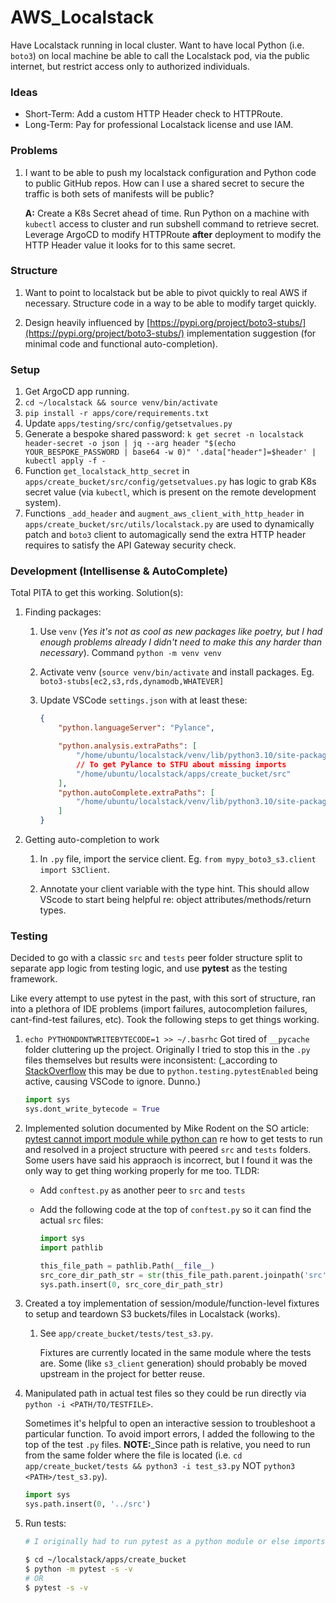 # AWS_Localstack

Have Localstack running in local cluster. Want to have local Python (i.e. `boto3`) on local machine be able to call the Localstack pod, via the public internet, but restrict access only to authorized individuals. 


### Ideas
- Short-Term: Add a custom HTTP Header check to HTTPRoute. 
- Long-Term: Pay for professional Localstack license and use IAM.


### Problems
1. I want to be able to push my localstack configuration and Python code to public GitHub repos. How can I use a shared secret to secure the traffic is both sets of manifests will be public?

    **A:** Create a K8s Secret ahead of time. Run Python on a machine with `kubectl` access to cluster and run subshell command to retrieve secret. Leverage ArgoCD to modify HTTPRoute **after** deployment to modify the HTTP Header value it looks for to this same secret.


### Structure

1. Want to point to localstack but be able to pivot quickly to real AWS if necessary. Structure code in a way to be able to modify target quickly.

2. Design heavily influenced by [https://pypi.org/project/boto3-stubs/](https://pypi.org/project/boto3-stubs/) implementation suggestion (for minimal code and functional auto-completion).


### Setup

1. Get ArgoCD app running.
2. `cd ~/localstack && source venv/bin/activate`
3. `pip install -r apps/core/requirements.txt`
4. Update `apps/testing/src/config/getsetvalues.py`
5. Generate a bespoke shared password: `k get secret -n localstack header-secret -o json | jq --arg header "$(echo YOUR_BESPOKE_PASSWORD | base64 -w 0)" '.data["header"]=$header' | kubectl apply -f - `
6. Function `get_localstack_http_secret` in `apps/create_bucket/src/config/getsetvalues.py` has logic to grab K8s secret value (via `kubectl`, which is present on the remote development system).
7. Functions `_add_header` and `augment_aws_client_with_http_header` in `apps/create_bucket/src/utils/localstack.py` are used to dynamically patch and `boto3` client to automagically send the extra HTTP header requires to satisfy the API Gateway security check.


### Development (Intellisense & AutoComplete)

Total PITA to get this working. Solution(s):

1. Finding packages:

    1. Use `venv` (_Yes it's not as cool as new packages like poetry, but I had enough problems already I didn't need to make this any harder than necessary_). Command `python -m venv venv`

    2. Activate venv (`source venv/bin/activate` and install packages. Eg. `boto3-stubs[ec2,s3,rds,dynamodb,WHATEVER]`

    3. Update VSCode `settings.json` with at least these:
        ```json
        {
            "python.languageServer": "Pylance",

            "python.analysis.extraPaths": [
                "/home/ubuntu/localstack/venv/lib/python3.10/site-packages",
                // To get Pylance to STFU about missing imports
                "/home/ubuntu/localstack/apps/create_bucket/src"
            ],
            "python.autoComplete.extraPaths": [
                "/home/ubuntu/localstack/venv/lib/python3.10/site-packages",
            ]
        }
        ```

2. Getting auto-completion to work

    1. In `.py` file, import the service client. Eg. `from mypy_boto3_s3.client import S3Client`.
    
    2. Annotate your client variable with the type hint. This should allow VScode to start being helpful re: object attributes/methods/return types.
 

### Testing

Decided to go with a classic `src` and `tests` peer folder structure split to separate app logic from testing logic, and use **pytest** as the testing framework. 

Like every attempt to use pytest in the past, with this sort of structure, ran into a plethora of IDE problems (import failures, autocompletion failures, cant-find-test failures, etc). Took the following steps to get things working.

1. `echo PYTHONDONTWRITEBYTECODE=1 >> ~/.basrhc`
    Got tired of `__pycache` folder cluttering up the project. Originally I tried to stop this in the `.py` files themselves but results were inconsistent: (_according to [StackOverflow](https://stackoverflow.com/questions/50752302/python3-pycache-generating-even-if-pythondontwritebytecode-1) this may be due to `python.testing.pytestEnabled` being active, causing VSCode to ignore. Dunno.)

    ```python
    import sys
    sys.dont_write_bytecode = True
    ```

2. Implemented solution documented by Mike Rodent on the SO article: [pytest cannot import module while python can](https://stackoverflow.com/questions/41748464/pytest-cannot-import-module-while-python-can) re how to get tests to run and resolved in a project structure with peered `src` and `tests` folders. Some users have said his appraoch is incorrect, but I found it was the only way to get thing working properly for me too. TLDR:
    - Add `conftest.py` as another peer to `src` and `tests`
    - Add the following code at the top of `conftest.py` so it can find the actual `src` files:

        ```python
        import sys
        import pathlib

        this_file_path = pathlib.Path(__file__)
        src_core_dir_path_str = str(this_file_path.parent.joinpath('src'))
        sys.path.insert(0, src_core_dir_path_str)
        ```

3. Created a toy implementation of session/module/function-level fixtures to setup and teardown S3 buckets/files in Localstack (works). 

    1. See `app/create_bucket/tests/test_s3.py`.
        
        Fixtures are currently located in the same module where the tests are. Some (like `s3_client` generation) should probably be moved upstream in the project for better reuse.

4. Manipulated path in actual test files so they could be run directly via `python -i <PATH/TO/TESTFILE>`.

    Sometimes it's helpful to open an interactive session to troubleshoot a particular function. To avoid import errors, I added the following to the top of the test `.py` files. **NOTE:**_Since path is relative, you need to run from the same folder where the file is located (i.e. `cd app/create_bucket/tests && python3 -i test_s3.py` NOT `python3 <PATH>/test_s3.py`).

    ```python
    import sys
    sys.path.insert(0, '../src')
    ```

5. Run tests:

    ```bash
    # I originally had to run pytest as a python module or else imports broke. With the conftest.py path manipulation, both options appeare via now.

    $ cd ~/localstack/apps/create_bucket
    $ python -m pytest -s -v 
    # OR
    $ pytest -s -v
    ```